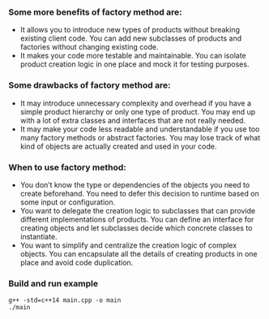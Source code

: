 ### Some more benefits of factory method are:

- It allows you to introduce new types of products without breaking existing client code. You can add new subclasses of products and factories without changing existing code.
- It makes your code more testable and maintainable. You can isolate product creation logic in one place and mock it for testing purposes.

### Some drawbacks of factory method are:

- It may introduce unnecessary complexity and overhead if you have a simple product hierarchy or only one type of product. You may end up with a lot of extra classes and interfaces that are not really needed.
- It may make your code less readable and understandable if you use too many factory methods or abstract factories. You may lose track of what kind of objects are actually created and used in your code.

### When to use factory method:

- You don’t know the type or dependencies of the objects you need to create beforehand. You need to defer this decision to runtime based on some input or configuration.
- You want to delegate the creation logic to subclasses that can provide different implementations of products. You can define an interface for creating objects and let subclasses decide which concrete classes to instantiate.
- You want to simplify and centralize the creation logic of complex objects. You can encapsulate all the details of creating products in one place and avoid code duplication.

### Build and run example
```
g++ -std=c++14 main.cpp -o main
./main
```
